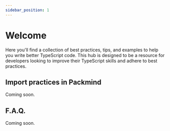 ```yaml
---
sidebar_position: 1
---
```


# Welcome

Here you'll find a collection of best practices, tips, and examples to help you write better TypeScript code. This hub is designed to be a resource for developers looking to improve their TypeScript skills and adhere to best practices.

## Import practices in Packmind

Coming soon.

## F.A.Q.

Coming soon.
